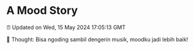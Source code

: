 # A Mood Story

⏰ Updated on Wed, 15 May 2024 17:05:13 GMT

💭 Thought: Bisa ngoding sambil dengerin musik, moodku jadi lebih baik!

